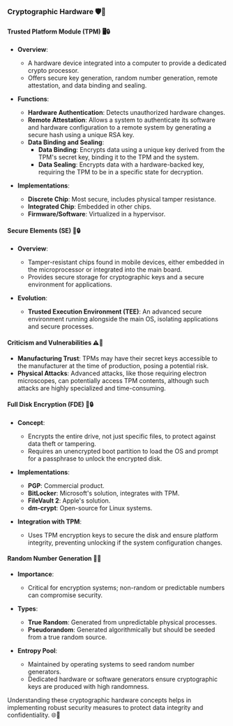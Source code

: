 ### Cryptographic Hardware 🛡️🔑

#### **Trusted Platform Module (TPM)** 🖥️🔒

- **Overview**:
  - A hardware device integrated into a computer to provide a dedicated crypto processor.
  - Offers secure key generation, random number generation, remote attestation, and data binding and sealing.

- **Functions**:
  - **Hardware Authentication**: Detects unauthorized hardware changes.
  - **Remote Attestation**: Allows a system to authenticate its software and hardware configuration to a remote system by generating a secure hash using a unique RSA key.
  - **Data Binding and Sealing**:
    - **Data Binding**: Encrypts data using a unique key derived from the TPM's secret key, binding it to the TPM and the system.
    - **Data Sealing**: Encrypts data with a hardware-backed key, requiring the TPM to be in a specific state for decryption.

- **Implementations**:
  - **Discrete Chip**: Most secure, includes physical tamper resistance.
  - **Integrated Chip**: Embedded in other chips.
  - **Firmware/Software**: Virtualized in a hypervisor.

#### **Secure Elements (SE)** 📱🔒

- **Overview**:
  - Tamper-resistant chips found in mobile devices, either embedded in the microprocessor or integrated into the main board.
  - Provides secure storage for cryptographic keys and a secure environment for applications.

- **Evolution**:
  - **Trusted Execution Environment (TEE)**: An advanced secure environment running alongside the main OS, isolating applications and secure processes.

#### **Criticism and Vulnerabilities** ⚠️🔧

- **Manufacturing Trust**: TPMs may have their secret keys accessible to the manufacturer at the time of production, posing a potential risk.
- **Physical Attacks**: Advanced attacks, like those requiring electron microscopes, can potentially access TPM contents, although such attacks are highly specialized and time-consuming.

#### **Full Disk Encryption (FDE)** 💾🔒

- **Concept**:
  - Encrypts the entire drive, not just specific files, to protect against data theft or tampering.
  - Requires an unencrypted boot partition to load the OS and prompt for a passphrase to unlock the encrypted disk.

- **Implementations**:
  - **PGP**: Commercial product.
  - **BitLocker**: Microsoft's solution, integrates with TPM.
  - **FileVault 2**: Apple's solution.
  - **dm-crypt**: Open-source for Linux systems.

- **Integration with TPM**:
  - Uses TPM encryption keys to secure the disk and ensure platform integrity, preventing unlocking if the system configuration changes.

#### **Random Number Generation** 🎲🔢

- **Importance**:
  - Critical for encryption systems; non-random or predictable numbers can compromise security.
  
- **Types**:
  - **True Random**: Generated from unpredictable physical processes.
  - **Pseudorandom**: Generated algorithmically but should be seeded from a true random source.
  
- **Entropy Pool**:
  - Maintained by operating systems to seed random number generators.
  - Dedicated hardware or software generators ensure cryptographic keys are produced with high randomness.

Understanding these cryptographic hardware concepts helps in implementing robust security measures to protect data integrity and confidentiality. 🌐🔐